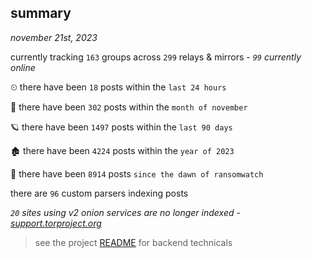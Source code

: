 
## summary
_november 21st, 2023_

currently tracking `163` groups across `299` relays & mirrors - _`99` currently online_

⏲ there have been `18` posts within the `last 24 hours`

🦈 there have been `302` posts within the `month of november`

🪐 there have been `1497` posts within the `last 90 days`

🏚 there have been `4224` posts within the `year of 2023`

🦕 there have been `8914` posts `since the dawn of ransomwatch`

there are `96` custom parsers indexing posts

_`20` sites using v2 onion services are no longer indexed - [support.torproject.org](https://support.torproject.org/onionservices/v2-deprecation/)_

> see the project [README](https://github.com/joshhighet/ransomwatch#ransomwatch--) for backend technicals
